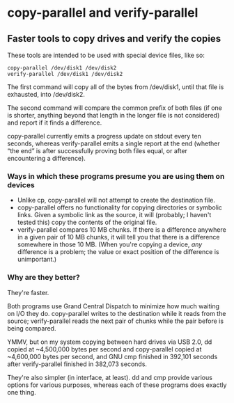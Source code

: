 # copy-parallel and verify-parallel
## Faster tools to copy drives and verify the copies

These tools are intended to be used with special device files, like so:

    copy-parallel /dev/disk1 /dev/disk2
    verify-parallel /dev/disk1 /dev/disk2

The first command will copy all of the bytes from /dev/disk1, until that file is exhausted, into /dev/disk2.

The second command will compare the common prefix of both files (if one is shorter, anything beyond that length in the longer file is not considered) and report if it finds a difference.

copy-parallel currently emits a progress update on stdout every ten seconds, whereas verify-parallel emits a single report at the end (whether “the end” is after successfully proving both files equal, or after encountering a difference).

### Ways in which these programs presume you are using them on devices

- Unlike cp, copy-parallel will not attempt to create the destination file.
- copy-parallel offers no functionality for copying directories or symbolic links. Given a symbolic link as the source, it will (probably; I haven't tested this) copy the contents of the original file.
- verify-parallel compares 10 MB chunks. If there is a difference anywhere in a given pair of 10 MB chunks, it will tell you that there is a difference somewhere in those 10 MB. (When you're copying a device, *any* difference is a problem; the value or exact position of the difference is unimportant.)

### Why are they better?

They're faster.

Both programs use Grand Central Dispatch to minimize how much waiting on I/O they do. copy-parallel writes to the destination while it reads from the source; verify-parallel reads the next pair of chunks while the pair before is being compared.

YMMV, but on my system copying between hard drives via USB 2.0, dd copied at ~4,500,000 bytes per second and copy-parallel copied at ~4,600,000 bytes per second, and GNU cmp finished in 392,101 seconds after verify-parallel finished in 382,073 seconds.

They're also simpler (in interface, at least). dd and cmp provide various options for various purposes, whereas each of these programs does exactly one thing.
